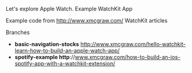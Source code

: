 Let's explore Apple Watch. Example WatchKit App

Example code from http://www.xmcgraw.com/ WatchKit articles


Branches
- **basic-navigation-stocks** http://www.xmcgraw.com/hello-watchkit-learn-how-to-build-an-apple-watch-app/
- **spotify-example http**://www.xmcgraw.com/how-to-build-an-ios-spotify-app-with-a-watchkit-extension/
